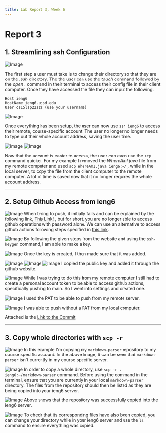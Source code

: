 ```yaml
---
title: Lab Report 3, Week 6
---
```


# Report 3


## 1. Streamlining ssh Configuration

![Image](/labpics3/labrep3_1.png)

The first step a user must take is to change their directory so that they are on the *.ssh* directory. The the user can use the *touch* command followed by the *open .* command in their terminal to access their config file in their client computer. Once they have accessed the file they can input the following.
```
Host ieng6
HostName ieng6.ucsd.edu
User cs15lsp22zzz (use your username)
```

![Image](/labpics3/labrep3_2.png)

Once everything has been setup, the user can now use `ssh ieng6` to access their remote, course-specific account. The user no longer no longer needs to type out their whole account address, saving the user time.

![Image](/labpics3/labrep3_3.png)
![Image](/labpics3/labrep3_4.png)

Now that the account is easier to access, the user can even use the `scp` command quicker. For my example I removed the *WhereAmI.java* file from my remote computer and used `scp WhereAmI.java ieng6:~/` , while in the local server, to copy the file from the client computer to the remote computer. A lot of time is saved now that it no longer requires the whole account address.

---

## 2. Setup Github Access from ieng6

![Image](/labpics3/pt2_1.png)
When trying to push, it initially fails and can be explained by the following link, [This Link!](https://github.blog/2020-12-15-token-authentication-requirements-for-git-operations/) , but for short, you are no longer able to access github operations with password alone. We can use an alternative to access github actions following steps specified in [this link](https://docs.github.com/en/authentication/connecting-to-github-with-ssh/generating-a-new-ssh-key-and-adding-it-to-the-ssh-agent).

![Image](/labpics3/pt2_2.png)
By following the given steps from the website and using the `ssh-keygen` command, I am able to make a key.

![Image](/labpics3/pt2_3.png)
Once the key is created, I then made sure that it was added.

![Image](/labpics3/pt2_4.png)
![Image](/labpics3/pt2_5.png)
![Image](/labpics3/pt2_6.png)
I copied the public key and added it through the github website.


![Image](/labpics3/pt2_7.png)
While I was trying to do this from my remote computer I still had to create a personal account token to be able to access github actions, specifically pushing to main. So I went into settings and created one.


![Image](/labpics3/pt2_9.png)
I used the PAT to be able to push from my remote server.

![Image](/labpics3/pt2_10.png)
I was able to push without a PAT from my local computer.

Attached is the [Link to the Commit](https://github.com/katrinado/skill-demo/blob/main/SkillDemo.java)

---

## 3. Copy whole directories with `scp -r`
![Image](/labpics3/scp1.png)
In this example I'm copying my `markdown-parser` repository to my course specific account. In the above image, it can be seen that `markdown-parser` isn't currently in my course specific server.

![Image](/labpics3/scp2.png)
In order to copy a whole directory, use `scp -r . ieng6:~/markdown-parser` command. Before using the command in the terminal, ensure that you are currently in your local `markdown-parser` directory. The files from the repository should then be listed as they are being copied into your ieng6 server.

![Image](/labpics3/scp3.png)
Above shows that the repository was successfully copied into the ieng6 server.

![Image](/labpics3/scp4.png)
To check that its corresponding files have also been copied, you can change your directory while in your ieng6 server and use the `ls` command to ensure everything was copied.